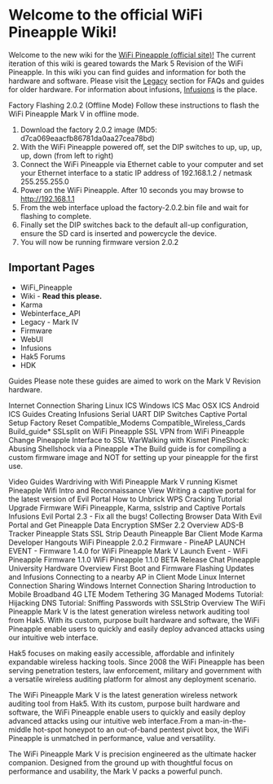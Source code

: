 # Welcome to the official WiFi Pineapple Wiki!

Welcome to the new wiki for the [WiFi Pineapple (official site)!](https://wifipineapple.com/) The current iteration of this wiki is geared towards the Mark 5 Revision of the WiFi Pineapple. In this wiki you can find guides and information for both the hardware and software. Please visit the [Legacy](legacy.md) section for FAQs and guides for older hardware. For information about infusions, [Infusions](infusions.md) is the place.

Factory Flashing 2.0.2 (Offline Mode)
Follow these instructions to flash the WiFi Pineapple Mark V in offline mode.

  1. Download the factory 2.0.2 image (MD5: d7ca069eaacfb86781da0aa27cea78bd)
  2. With the WiFi Pineapple powered off, set the DIP switches to up, up, up, up, down (from left to right)
  3. Connect the WiFi Pineapple via Ethernet cable to your computer and set your Ethernet interface to a static IP address of 192.168.1.2 / netmask 255.255.255.0
  4. Power on the WiFi Pineapple. After 10 seconds you may browse to http://192.168.1.1
  5. From the web interface upload the factory-2.0.2.bin file and wait for flashing to complete.
  6. Finally set the DIP switches back to the default all-up configuration, ensure the SD card is inserted and powercycle the device.
  7. You will now be running firmware version 2.0.2


## Important Pages

- WiFi_Pineapple
- Wiki - **Read this please.**
- Karma
- Webinterface_API
- Legacy - Mark IV
- Firmware
- WebUI
- Infusions
- Hak5 Forums
- HDK

Guides
Please note these guides are aimed to work on the Mark V Revision hardware.

Internet Connection Sharing
Linux ICS
Windows ICS
Mac OSX ICS
Android ICS
Guides
Creating Infusions
Serial UART
DIP Switches
Captive Portal Setup
Factory Reset
Compatible_Modems
Compatible_Wireless_Cards
Build_guide*
SSLsplit on WiFi Pineapple
SSL VPN from WiFi Pineapple
Change Pineapple Interface to SSL
WarWalking with Kismet
PineShock: Abusing Shellshock via a Pineapple
*The Build guide is for compiling a custom firmware image and NOT for setting up your pineapple for the first use.

Video Guides
Wardriving with Wifi Pineapple Mark V running Kismet
Pineapple Wifi Intro and Reconnaissance View
Writing a captive portal for the latest version of Evil Portal
How to Unbrick
WPS Cracking Tutorial
Upgrade Firmware
WiFi Pineapple, Karma, sslstrip and Captive Portals
Infusions
Evil Portal 2.3 - Fix all the bugs!
Collecting Browser Data With Evil Portal and Get
Pineapple Data Encryption
SMSer 2.2 Overview
ADS-B Tracker
Pineapple Stats
SSL Strip
Deauth
Pineapple Bar
Client Mode
Karma
Developer Hangouts
WiFi Pineapple 2.0.2 Firmware - PineAP
LAUNCH EVENT - Firmware 1.4.0 for WiFi Pineapple Mark V
Launch Event - WiFi Pineapple Firmware 1.1.0
WiFi Pineapple 1.1.0 BETA Release Chat
Pineapple University
Hardware Overview
First Boot and Firmware Flashing
Updates and Infusions
Connecting to a nearby AP in Client Mode
Linux Internet Connection Sharing
Windows Internet Connection Sharing
Introduction to Mobile Broadband
4G LTE Modem Tethering
3G Managed Modems
Tutorial: Hijacking DNS
Tutorial: Sniffing Passwords with SSLStrip
Overview
The WiFi Pineapple Mark V is the latest generation wireless network auditing tool from Hak5. With its custom, purpose built hardware and software, the WiFi Pineapple enable users to quickly and easily deploy advanced attacks using our intuitive web interface.

Hak5 focuses on making easily accessible, affordable and infinitely expandable wireless hacking tools. Since 2008 the WiFi Pineapple has been serving penetration testers, law enforcement, military and government with a versatile wireless auditing platform for almost any deployment scenario.

The WiFi Pineapple Mark V is the latest generation wireless network auditing tool from Hak5. With its custom, purpose built hardware and software, the WiFi Pineapple enable users to quickly and easily deploy advanced attacks using our intuitive web interface.From a man-in-the-middle hot-spot honeypot to an out-of-band pentest pivot box, the WiFi Pineapple is unmatched in performance, value and versatility.

The WiFi Pineapple Mark V is precision engineered as the ultimate hacker companion. Designed from the ground up with thoughtful focus on performance and usability, the Mark V packs a powerful punch.